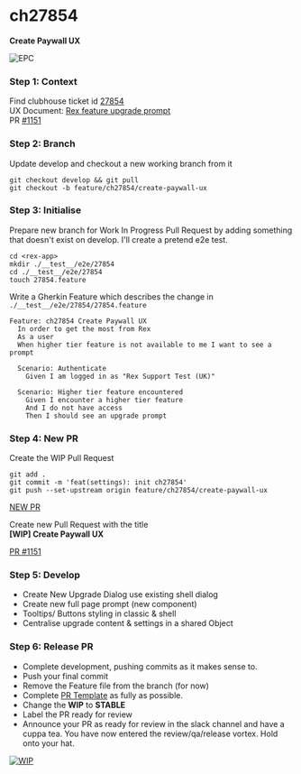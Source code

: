 
# ch27854

__Create Paywall UX__

![EPC](../../../img/rex/clubhouse/27854/upgrade.jpg)

### Step 1: Context
Find clubhouse ticket id [27854](https://app.clubhouse.io/rexlabs/story/27854/create-paywall-ux)  
UX Document: [Rex feature upgrade prompt](https://docs.google.com/document/d/1lmPypYx8PVb_Qdg5NWpmaXwMjf45_gpMrr5Hgb-3hFM/edit?usp=sharing)  
PR [#1151](https://github.com/rexlabsio/rex-app/pull/1151)

### Step 2: Branch
Update develop and checkout a new working branch from it 
```
git checkout develop && git pull
git checkout -b feature/ch27854/create-paywall-ux
```

### Step 3: Initialise
Prepare new branch for Work In Progress Pull Request by adding something that doesn't exist on develop. 
I'll create a pretend e2e test.

```
cd <rex-app>
mkdir ./__test__/e2e/27854
cd ./__test__/e2e/27854
touch 27854.feature
```
Write a Gherkin Feature which describes the change in `./__test__/e2e/27854/27854.feature`

```
Feature: ch27854 Create Paywall UX
  In order to get the most from Rex
  As a user
  When higher tier feature is not available to me I want to see a prompt

  Scenario: Authenticate
    Given I am logged in as "Rex Support Test (UK)"

  Scenario: Higher tier feature encountered
    Given I encounter a higher tier feature
    And I do not have access
    Then I should see an upgrade prompt
```

### Step 4: New PR
Create the WIP Pull Request

```
git add .
git commit -m 'feat(settings): init ch27854'
git push --set-upstream origin feature/ch27854/create-paywall-ux
```
[NEW PR](https://github.com/rexlabsio/rex-app/pull/new/feature/ch27854/create-paywall-ux)

Create new Pull Request with the title  
__[WIP] Create Paywall UX__

[PR #1151](https://github.com/rexlabsio/rex-app/pull/1151)

### Step 5: Develop 
- Create New Upgrade Dialog use existing shell dialog
- Create new full page prompt (new component)
- Tooltips/ Buttons styling in classic & shell
- Centralise upgrade content & settings in a shared Object

### Step 6: Release PR
- Complete development, pushing commits as it makes sense to.  
- Push your final commit
- Remove the Feature file from the branch (for now)
- Complete [PR Template](./md/rex_PR_Template.md) as fully as possible.
- Change the __WIP__ to __STABLE__
- Label the PR ready for review
- Announce your PR as ready for review in the slack channel and have a cuppa tea. 
You have now entered the review/qa/release vortex. Hold onto your hat. 

[![WIP](../../../img/rex/rex_ribbon_logo_black.png)](./md/rex.md)
